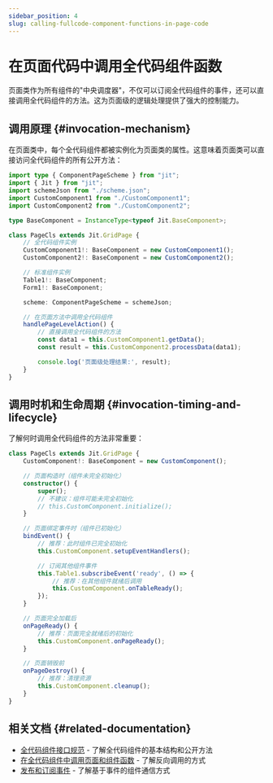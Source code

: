 ```yaml
---
sidebar_position: 4
slug: calling-fullcode-component-functions-in-page-code
---
```


# 在页面代码中调用全代码组件函数

页面类作为所有组件的"中央调度器"，不仅可以订阅全代码组件的事件，还可以直接调用全代码组件的方法。这为页面级的逻辑处理提供了强大的控制能力。

## 调用原理 {#invocation-mechanism}

在页面类中，每个全代码组件都被实例化为页面类的属性。这意味着页面类可以直接访问全代码组件的所有公开方法：

```typescript title="page.ts 中的组件实例"
import type { ComponentPageScheme } from "jit";
import { Jit } from "jit";
import schemeJson from "./scheme.json";
import CustomComponent1 from "./CustomComponent1";
import CustomComponent2 from "./CustomComponent2";

type BaseComponent = InstanceType<typeof Jit.BaseComponent>;

class PageCls extends Jit.GridPage {
    // 全代码组件实例
    CustomComponent1!: BaseComponent = new CustomComponent1();
    CustomComponent2!: BaseComponent = new CustomComponent2();

    // 标准组件实例
    Table1!: BaseComponent;
    Form1!: BaseComponent;

    scheme: ComponentPageScheme = schemeJson;

    // 在页面方法中调用全代码组件
    handlePageLevelAction() {
        // 直接调用全代码组件的方法
        const data1 = this.CustomComponent1.getData();
        const result = this.CustomComponent2.processData(data1);

        console.log('页面级处理结果:', result);
    }
}
```

## 调用时机和生命周期 {#invocation-timing-and-lifecycle}

了解何时调用全代码组件的方法非常重要：

```typescript title="生命周期中的调用时机"
class PageCls extends Jit.GridPage {
    CustomComponent!: BaseComponent = new CustomComponent();

    // 页面构造时（组件未完全初始化）
    constructor() {
        super();
        // 不建议：组件可能未完全初始化
        // this.CustomComponent.initialize();
    }

    // 页面绑定事件时（组件已初始化）
    bindEvent() {
        // 推荐：此时组件已完全初始化
        this.CustomComponent.setupEventHandlers();

        // 订阅其他组件事件
        this.Table1.subscribeEvent('ready', () => {
            // 推荐：在其他组件就绪后调用
            this.CustomComponent.onTableReady();
        });
    }

    // 页面完全加载后
    onPageReady() {
        // 推荐：页面完全就绪后的初始化
        this.CustomComponent.onPageReady();
    }

    // 页面销毁前
    onPageDestroy() {
        // 推荐：清理资源
        this.CustomComponent.cleanup();
    }
}
```

## 相关文档 {#related-documentation}

- [全代码组件接口规范](./ui-component-interface-specifications) - 了解全代码组件的基本结构和公开方法
- [在全代码组件中调用页面和组件函数](./calling-page-and-component-functions-in-fullcode-components) - 了解反向调用的方式
- [发布和订阅事件](./emitting-events) - 了解基于事件的组件通信方式
